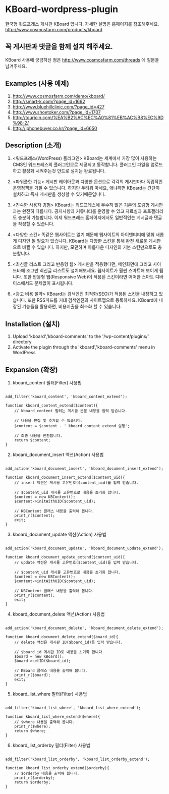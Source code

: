 KBoard-wordpress-plugin
=======================

한국형 워드프레스 게시판 KBoard 입니다.
자세한 설명은 홈페이지를 참조해주세요.
http://www.cosmosfarm.com/products/kboard


꼭 게시판과 댓글을 함께 설치 해주세요.
--------------------------------------
KBoard 사용에 궁금하신 점은 http://www.cosmosfarm.com/threads 에 질문을 남겨주세요.



Examples (사용 예제)
--------------------

1. http://www.cosmosfarm.com/demo/kboard/
2. http://smart-k.com/?page_id=1692
3. http://www.bluehillclinic.com/?page_id=427
4. http://www.shoetoker.com/?page_id=1707
5. http://tourjoin.com/%EA%B2%AC%EC%A0%81%EB%AC%B8%EC%9D%98-2/
6. http://iphonebuyer.co.kr/?page_id=6650



Description (소개)
------------------

1. <워드프레스(WordPress) 플러그인>
KBoard는 세계에서 가장 많이 사용하는 CMS인 워드프레스의 플러그인으로 제공되고 동작합니다. 플러그인 파일을 업로드하고 활성화 시켜주는것 만드로 설치는 완료됩니다.

2. <파워풀한 기능>
게시판 레이아웃과 다양한 옵션으로 각각의 게시판마다 독립적인 운영정책을 가질 수 있습니다. 하지만 두려워 마세요, 왜냐하면 KBoard는 간단히 설치하고 즉시 게시판을 생성할 수 있기때문입니다.

3. <친숙한 사용자 경험>
KBoard는 워드프레스에 무수히 많은 기존의 포럼형 게시판과는 완전히 다릅니다. 공지사항과 커뮤니티를 운영할 수 있고 자료실과 포토갤러리도 충분히 가능합니다. 이제 워드프레스 홈페이지에서도 일반적인는 게시글과 댓글을 작성할 수 있습니다.

4. <다양한 스킨>
똑같은 웹사이트는 없기 때문에 웹사이트의 아이덴티티에 맞춰 새롭게 디자인 될 필요가 있습니다. KBoard는 다양한 스킨을 통해 완전 새로운 게시판으로 바뀔 수 있습니다. 하지만, 모던하며 아름다운 디자인의 기본 스킨만으로도 충분합니다.

5. <최신글 리스트 그리고 반응형 웹>
게시판을 적용했다면, 메인화면에 그리고 사이드바에 조그만 최신글 리스트도 설치해보세요. 웹사이트가 훨씬 스마트해 보이게 됩니다. 또한 반응형 웹(Responsive Web)이 적용된 스킨이라면 어떠한 스마트 디바이스에서도 문제없이 표시됩니다.

6. <광고 비용 절약>
KBoard는 검색엔진 최적화(SEO)가 적용된 스킨을 내장하고 있습니다. 또한 RSS피드를 거대 검색엔진의 사이트맵으로 등록하세요. KBoard에 내장된 기능들을 활용하면, 비용지출을 최소화 할 수 있습니다.



Installation (설치)
-------------------

1. Upload 'kboard','kboard-comments' to the '/wp-content/plugins/' directory
2. Activate the plugin through the 'kboard','kboard-comments' menu in WordPress



Expansion (확장)
-------------------
1. kboard_content 필터(Filter) 사용법
<pre><code>
add_filter('kboard_content', 'kboard_content_extend');<br /> 
function kboard_content_extend($content){
	// kboard_content 필터는 게시글 본문 내용을 입력 받습니다.<br /> 
	// 내용을 편집 및 추가할 수 있습니다.
	$content = $content . ' kboard_content_extend 실행';<br />
	// 최종 내용을 반환합니다.
	return $content;
}
</code></pre>

2. kboard_document_insert 액션(Action) 사용법
<pre><code>
add_action('kboard_document_insert', 'kboard_document_insert_extend');<br /> 
function kboard_document_insert_extend($content_uid){
	// insert 액션은 게시물 고유번호($content_uid)를 입력 받습니다.<br /> 
	// $content_uid 게시물 고유번호로 내용을 초기화 합니다.
	$content = new KBContent();
	$content->initWithUID($content_uid);<br /> 
	// KBContent 클래스 내용을 출력해 봅니다.
	print_r($content);
	exit;
}
</code></pre>

3. kboard_document_update 액션(Action) 사용법
<pre><code>
add_action('kboard_document_update', 'kboard_document_update_extend');<br /> 
function kboard_document_update_extend($content_uid){
	// update 액션은 게시물 고유번호($content_uid)를 입력 받습니다.<br /> 
	// $content_uid 게시물 고유번호로 내용을 초기화 합니다.
	$content = new KBContent();
	$content->initWithUID($content_uid);<br /> 
	// KBContent 클래스 내용을 출력해 봅니다.
	print_r($content);
	exit;
}
</code></pre>

4. kboard_document_delete 액션(Action) 사용법
<pre><code>
add_action('kboard_document_delete', 'kboard_document_delete_extend');<br /> 
function kboard_document_delete_extend($board_id){
	// delete 액션은 게시판 ID($board_id)를 입력 받습니다.<br /> 
	// $board_id 게시판 ID로 내용을 초기화 합니다.
	$board = new KBoard();
	$board->setID($board_id);<br /> 
	// KBoard 클래스 내용을 출력해 봅니다.
	print_r($board);
	exit;
}
</code></pre>

5. kboard_list_where 필터(Filter) 사용법
<pre><code>
add_filter('kboard_list_where', 'kboard_list_where_extend');<br /> 
function kboard_list_where_extend($where){
	// $where 내용을 출력해 봅니다.
	print_r($where);
	return $where;
}
</code></pre>

6. kboard_list_orderby 필터(Filter) 사용법
<pre><code>
add_filter('kboard_list_orderby', 'kboard_list_orderby_extend');<br /> 
function kboard_list_orderby_extend($orderby){
	// $orderby 내용을 출력해 봅니다.
	print_r($orderby);
	return $orderby;
}
</code></pre>
